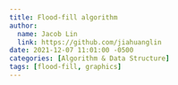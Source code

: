 ```yaml
---
title: Flood-fill algorithm
author:
  name: Jacob Lin
  link: https://github.com/jiahuanglin
date: 2021-12-07 11:01:00 -0500
categories: [Algorithm & Data Structure]
tags: [flood-fill, graphics]
---
```


